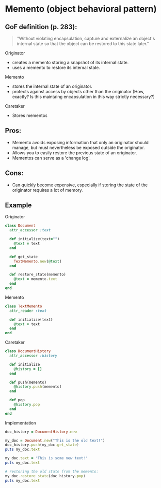 # Memento (object behavioral pattern)

## GoF definition (p. 283):

> "Without violating encapsulation, capture and externalize an object's
internal state so that the object can be restored to this state later."

Originator
 * creates a memento storing a snapshot of its internal state.
 * uses a memento to restore its internal state.

Memento
 * stores the internal state of an originator.
 * protects against access by objects other than the originator
   (How, exactly? Is this maintaing encapsulation in this way strictly
   necessary?)

Caretaker
 * Stores mementos


## Pros:

 * Memento avoids exposing information that only an originator should manage,
   but must nevertheless be exposed outside the originator.
 * Allows you to easily restore the previous state of an originator.
 * Mementos can serve as a 'change log'.

## Cons:

 * Can quickly become expensive, especially if storing the state of the
   originator requires a lot of memory.

## Example

Originator


```ruby
class Document
  attr_accessor :text

  def initialize(text="")
    @text = text
  end

  def get_state
    TextMemento.new(@text)
  end

  def restore_state(memento)
    @text = memento.text
  end
end
```

Memento

```ruby
class TextMemento
  attr_reader :text

  def initialize(text)
    @text = text
  end
end
```

Caretaker

```ruby
class DocumentHistory
  attr_accessor :history

  def initialize
    @history = []
  end

  def push(memento)
    @history.push(memento)
  end

  def pop
    @history.pop
  end
end
```

Implementation

```ruby
doc_history = DocumentHistory.new

my_doc = Document.new("This is the old text!")
doc_history.push(my_doc.get_state)
puts my_doc.text

my_doc.text = "This is some new text!"
puts my_doc.text

# restoring the old state from the memento:
my_doc.restore_state(doc_history.pop)
puts my_doc.text
```
